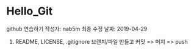 # Hello_Git
github 연습하기
작성자: nab5m
최종 수정 날짜: 2019-04-29

1. README, LICENSE, .gitignore 브랜치/파일 만들고 커밋 => 머지 => push